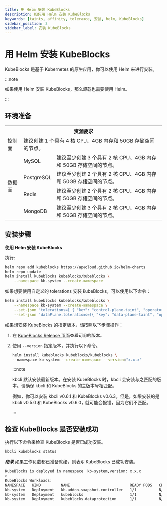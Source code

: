 ```yaml
---
title: 用 Helm 安装 KubeBlocks
description: 如何用 Helm 安装 KubeBlocks
keywords: [taints, affinity, tolerance, 安装, helm, KubeBlocks]
sidebar_position: 3
sidebar_label: 安装 KubeBlocks
---
```


# 用 Helm 安装 KubeBlocks

KubeBlocks 是基于 Kubernetes 的原生应用，你可以使用 Helm 来进行安装。

:::note

如果使用 Helm 安装 KubeBlocks，那么卸载也需要使用 Helm。

:::

## 环境准备

<table>
    <tr>
        <th colspan="3">资源要求</th>
    </tr >
    <tr>
        <td >控制面</td>
        <td colspan="2">建议创建 1 个具有 4 核 CPU、4GB 内存和 50GB 存储空间的节点。</td>
    </tr >
    <tr >
        <td rowspan="4">数据面</td>
        <td> MySQL </td>
        <td>建议至少创建 3 个具有 2 核 CPU、4GB 内存和 50GB 存储空间的节点。 </td>
    </tr>
    <tr>
        <td> PostgreSQL </td>
        <td>建议至少创建 2 个具有 2 核 CPU、4GB 内存和 50GB 存储空间的节点。</td>
    </tr>
    <tr>
        <td> Redis </td>
        <td>建议至少创建 2 个具有 2 核 CPU、4GB 内存和 50GB 存储空间的节点。</td>
    </tr>
    <tr>
        <td> MongoDB </td>
        <td>建议至少创建 3 个具有 2 核 CPU、4GB 内存和 50GB 存储空间的节点。</td>
    </tr>
</table>

## 安装步骤

**使用 Helm 安装 KubeBlocks**

执行:

```bash
helm repo add kubeblocks https://apecloud.github.io/helm-charts
helm repo update
helm install kubeblocks kubeblocks/kubeblocks \
    --namespace kb-system --create-namespace
```


如果想要使用自定义的 tolerations 安装 KubeBlocks，可以使用以下命令：

```bash
helm install kubeblocks kubeblocks/kubeblocks \
    --namespace kb-system --create-namespace \
    --set-json 'tolerations=[ { "key": "control-plane-taint", "operator": "Equal", "effect": "NoSchedule", "value": "true" } ]' \
    --set-json 'dataPlane.tolerations=[{ "key": "data-plane-taint", "operator": "Equal", "effect": "NoSchedule", "value": "true" } ]'
```

如果想安装 KubeBlocks 的指定版本，请按照以下步骤操作：

1. 在 [KubeBlocks Release 页面](https://github.com/apecloud/kubeblocks/releases/)查看可用的版本。
2. 使用 `--version` 指定版本，并执行以下命令。

    ```bash
    helm install kubeblocks kubeblocks/kubeblocks \
    --namespace kb-system --create-namespace --version="x.x.x"
    ```

    :::note

    kbcli 默认安装最新版本。在安装 KubeBlocks 时，kbcli 会安装与之匹配的版本。请确保 kbcli 和 KubeBlocks 的主版本号相匹配。

    例如，你可以安装 kbcli v0.6.1 和 KubeBlocks v0.6.3。但是，如果安装的是 kbcli v0.5.0 和 KubeBlocks v0.6.0，就可能会报错，因为它们不匹配。

    :::

## 检查 KubeBlocks 是否安装成功

执行以下命令来检查 KubeBlocks 是否已成功安装。

```bash
kbcli kubeblocks status
```

***结果***
如果工作负载都已准备就绪，则表明 KubeBlocks 已成功安装。

```bash
KubeBlocks is deployed in namespace: kb-system,version: x.x.x
>
KubeBlocks Workloads:
NAMESPACE   KIND         NAME                           READY PODS   CPU(CORES)   MEMORY(BYTES)   CREATED-AT
kb-system   Deployment   kb-addon-snapshot-controller   1/1          N/A          N/A             Oct 13,2023 14:27 UTC+0800
kb-system   Deployment   kubeblocks                     1/1          N/A          N/A             Oct 13,2023 14:26 UTC+0800
kb-system   Deployment   kubeblocks-dataprotection      1/1          N/A          N/A             Oct 13,2023 14:26 UTC+0800
```